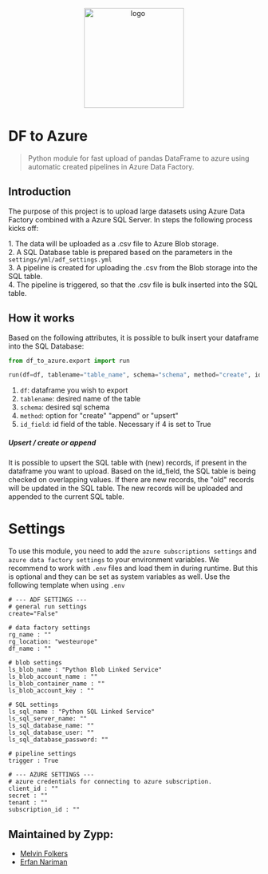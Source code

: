<p align="center"><img alt="logo" src="https://www.zypp.io/static/assets/img/logos/Main logo - White/Zypp - White - JPG.jpg" width="200"></p>

# DF to Azure

> Python module for fast upload of pandas DataFrame to azure using automatic created pipelines in Azure Data Factory.

## Introduction

The purpose of this project is to upload large datasets using Azure Data Factory combined with a Azure SQL Server. 
In steps the following process kicks off:<p>
    1. The data will be uploaded as a .csv file to Azure Blob storage.<br>
    2. A SQL Database table is prepared based on the parameters in the `settings/yml/adf_settings.yml`<br>
    3. A pipeline is created for uploading the .csv from the Blob storage into the SQL table.<br>
    4. The pipeline is triggered, so that the .csv file is bulk inserted into the SQL table.<br>

## How it works

Based on the following attributes, it is possible to bulk insert your dataframe into the SQL Database:

```python
from df_to_azure.export import run

run(df=df, tablename="table_name", schema="schema", method="create", id_field="col_a")
```

1. `df`: dataframe you wish to export
2. `tablename`: desired name of the table 
3. `schema`: desired sql schema
4. `method`: option for "create" "append" or "upsert"
5. `id_field`: id field of the table. Necessary if 4 is set to True

##### Upsert / create or append
It is possible to upsert the SQL table with (new) records, if present in the dataframe you want to upload.
Based on the id_field, the SQL table is being checked on overlapping values.
If there are new records, the "old" records will be updated in the SQL table.
The new records will be uploaded and appended to the current SQL table.

# Settings
To use this module, you need to add the `azure subscriptions settings` and `azure data factory settings` to your environment variables.
We recommend to work with `.env` files and load them in during runtime. But this is optional and they can be set as system variables as well.
Use the following template when using `.env`

```text
# --- ADF SETTINGS ---
# general run settings
create="False"

# data factory settings
rg_name : ""
rg_location: "westeurope"
df_name : ""

# blob settings
ls_blob_name : "Python Blob Linked Service"
ls_blob_account_name : ""
ls_blob_container_name : ""
ls_blob_account_key : ""

# SQL settings
ls_sql_name : "Python SQL Linked Service"
ls_sql_server_name: ""
ls_sql_database_name: ""
ls_sql_database_user: ""
ls_sql_database_password: ""

# pipeline settings
trigger : True

# --- AZURE SETTINGS ---
# azure credentials for connecting to azure subscription.
client_id : ""
secret : ""
tenant : ""
subscription_id : ""
```

## Maintained by Zypp:
- [Melvin Folkers](https://github.com/melvinfolkers)
- [Erfan Nariman](https://github.com/erfannariman)
